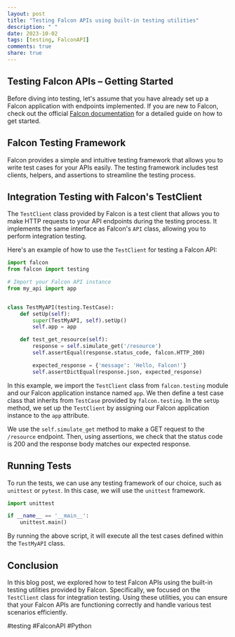 ```yaml
---
layout: post
title: "Testing Falcon APIs using built-in testing utilities"
description: " "
date: 2023-10-02
tags: [testing, FalconAPI]
comments: true
share: true
---
```


## Testing Falcon APIs – Getting Started

Before diving into testing, let's assume that you have already set up a Falcon application with endpoints implemented. If you are new to Falcon, check out the official [Falcon documentation](https://falcon.readthedocs.io/en/stable/quickstart.html) for a detailed guide on how to get started.

## Falcon Testing Framework

Falcon provides a simple and intuitive testing framework that allows you to write test cases for your APIs easily. The testing framework includes test clients, helpers, and assertions to streamline the testing process.

## Integration Testing with Falcon's TestClient

The `TestClient` class provided by Falcon is a test client that allows you to make HTTP requests to your API endpoints during the testing process. It implements the same interface as Falcon's `API` class, allowing you to perform integration testing.

Here's an example of how to use the `TestClient` for testing a Falcon API:

```python
import falcon
from falcon import testing

# Import your Falcon API instance
from my_api import app


class TestMyAPI(testing.TestCase):
    def setUp(self):
        super(TestMyAPI, self).setUp()
        self.app = app

    def test_get_resource(self):
        response = self.simulate_get('/resource')
        self.assertEqual(response.status_code, falcon.HTTP_200)

        expected_response = {'message': 'Hello, Falcon!'}
        self.assertDictEqual(response.json, expected_response)
```

In this example, we import the `TestClient` class from `falcon.testing` module and our Falcon application instance named `app`. We then define a test case class that inherits from `TestCase` provided by `falcon.testing`. In the `setUp` method, we set up the `TestClient` by assigning our Falcon application instance to the `app` attribute.

We use the `self.simulate_get` method to make a GET request to the `/resource` endpoint. Then, using assertions, we check that the status code is 200 and the response body matches our expected response.

## Running Tests

To run the tests, we can use any testing framework of our choice, such as `unittest` or `pytest`. In this case, we will use the `unittest` framework.

```python
import unittest

if __name__ == '__main__':
    unittest.main()
```

By running the above script, it will execute all the test cases defined within the `TestMyAPI` class.

## Conclusion

In this blog post, we explored how to test Falcon APIs using the built-in testing utilities provided by Falcon. Specifically, we focused on the `TestClient` class for integration testing. Using these utilities, you can ensure that your Falcon APIs are functioning correctly and handle various test scenarios efficiently.

#testing #FalconAPI #Python